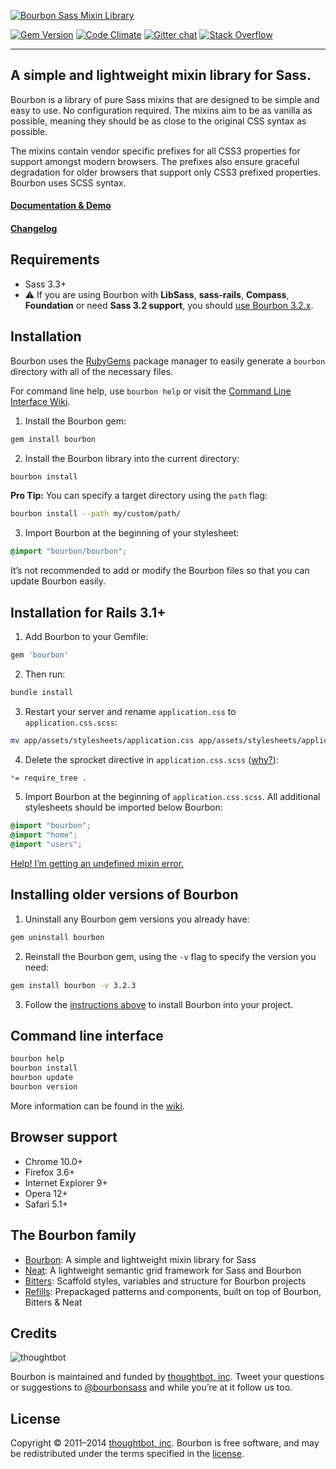 [![Bourbon Sass Mixin Library](http://bourbon.io/images/shared/bourbon-logo.png)](http://bourbon.io)

[![Gem Version](http://img.shields.io/gem/v/bourbon.svg?style=flat)](https://rubygems.org/gems/bourbon)
[![Code Climate](http://img.shields.io/codeclimate/github/thoughtbot/bourbon.svg?style=flat)](https://codeclimate.com/github/thoughtbot/bourbon)
[![Gitter chat](https://img.shields.io/badge/gitter-thoughtbot/bourbon-ae3dd2.svg?style=flat)](https://gitter.im/thoughtbot/bourbon)
[![Stack Overflow](http://img.shields.io/badge/stack%20overflow-bourbon-ae3dd2.svg?style=flat)](http://stackoverflow.com/questions/tagged/bourbon)

***

## A simple and lightweight mixin library for Sass.

Bourbon is a library of pure Sass mixins that are designed to be simple and easy to use. No configuration required. The mixins aim to be as vanilla as possible, meaning they should be as close to the original CSS syntax as possible.

The mixins contain vendor specific prefixes for all CSS3 properties for support amongst modern browsers. The prefixes also ensure graceful degradation for older browsers that support only CSS3 prefixed properties. Bourbon uses SCSS syntax.

#### [Documentation & Demo](http://bourbon.io)

#### [Changelog](https://github.com/thoughtbot/bourbon/releases)

## Requirements

- Sass 3.3+
- :warning: If you are using Bourbon with **LibSass**, **sass-rails**, **Compass**, **Foundation** or need **Sass 3.2 support**, you should [use Bourbon 3.2.x](#installing-older-versions-of-bourbon).

## Installation

Bourbon uses the [RubyGems](https://rubygems.org) package manager to easily generate a `bourbon` directory with all of the necessary files.

For command line help, use `bourbon help` or visit the [Command Line Interface Wiki](https://github.com/thoughtbot/bourbon/wiki/Command-Line-Interface).

1. Install the Bourbon gem:

  ```bash
  gem install bourbon
  ```

2. Install the Bourbon library into the current directory:

  ```bash
  bourbon install
  ```

  **Pro Tip:** You can specify a target directory using the `path` flag:

  ```bash
  bourbon install --path my/custom/path/
  ```

3. Import Bourbon at the beginning of your stylesheet:

  ```scss
  @import "bourbon/bourbon";
  ```

  It’s not recommended to add or modify the Bourbon files so that you can update Bourbon easily.

## Installation for Rails 3.1+

1. Add Bourbon to your Gemfile:

  ```ruby
  gem 'bourbon'
  ```

2. Then run:

  ```bash
  bundle install
  ```

3. Restart your server and rename `application.css` to `application.css.scss`:

  ```bash
  mv app/assets/stylesheets/application.css app/assets/stylesheets/application.css.scss
  ```

4. Delete the sprocket directive in `application.css.scss` ([why?](https://github.com/thoughtbot/bourbon/wiki/Rails-Sprockets)):

  ```scss
  *= require_tree .
  ```

5. Import Bourbon at the beginning of `application.css.scss`. All additional stylesheets should be imported below Bourbon:

  ```scss
  @import "bourbon";
  @import "home";
  @import "users";
  ```

  [Help! I’m getting an undefined mixin error.](https://github.com/thoughtbot/bourbon/wiki/Rails-Help-%5C-Undefined-mixin)

## Installing older versions of Bourbon

1. Uninstall any Bourbon gem versions you already have:

  ```bash
  gem uninstall bourbon
  ```

2. Reinstall the Bourbon gem, using the `-v` flag to specify the version you need:

  ```bash
  gem install bourbon -v 3.2.3
  ```

3. Follow the [instructions above](#installation) to install Bourbon into your project.

## Command line interface

```bash
bourbon help
bourbon install
bourbon update
bourbon version
```

More information can be found in the [wiki](https://github.com/thoughtbot/bourbon/wiki/Command-Line-Interface).

## Browser support

- Chrome 10.0+
- Firefox 3.6+
- Internet Explorer 9+
- Opera 12+
- Safari 5.1+

## The Bourbon family

- [Bourbon](http://bourbon.io): A simple and lightweight mixin library for Sass
- [Neat](http://neat.bourbon.io): A lightweight semantic grid framework for Sass and Bourbon
- [Bitters](http://bitters.bourbon.io): Scaffold styles, variables and structure for Bourbon projects
- [Refills](http://refills.bourbon.io): Prepackaged patterns and components, built on top of Bourbon, Bitters & Neat

## Credits

![thoughtbot](http://thoughtbot.com/images/tm/logo.png)

Bourbon is maintained and funded by [thoughtbot, inc](http://thoughtbot.com). Tweet your questions or suggestions to [@bourbonsass](https://twitter.com/bourbonsass) and while you’re at it follow us too.

## License

Copyright © 2011–2014 [thoughtbot, inc](http://thoughtbot.com). Bourbon is free software, and may be redistributed under the terms specified in the [license](LICENSE.md).
